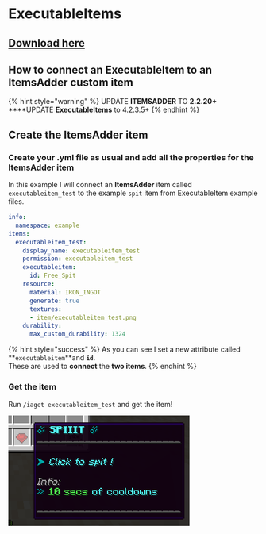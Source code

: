 # ExecutableItems

## [Download here](https://www.spigotmc.org/resources/custom-items-free-executable-items-1-12-1-17.77578/)

## How to connect an ExecutableItem to an ItemsAdder custom item

{% hint style="warning" %}
UPDATE **ITEMSADDER** TO **2.2.20+**\
\*\*\*\*UPDATE **ExecutableItems** to 4.2.3.5+
{% endhint %}

## Create the ItemsAdder item

### Create your .yml file as usual and add all the properties for the ItemsAdder item

In this example I will connect an **ItemsAdder** item called `executableitem_test` to the example `spit` item from ExecutableItem example files.

```yaml
info:
  namespace: example
items:
  executableitem_test:
    display_name: executableitem_test
    permission: executableitem_test
    executableitem:
      id: Free_Spit
    resource:
      material: IRON_INGOT
      generate: true
      textures:
      - item/executableitem_test.png
    durability:
      max_custom_durability: 1324
```

{% hint style="success" %}
As you can see I set a new attribute called \*\*`executableitem`\*\*and **`id`**.\
These are used to **connect** the **two items**.
{% endhint %}

### Get the item

Run `/iaget executableitem_test` and get the item!

![](</.gitbook/assets/executableitems-demo.png>)

